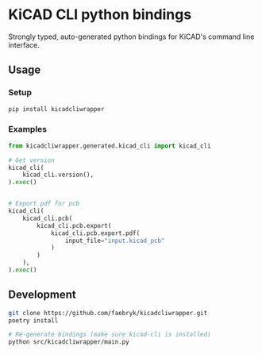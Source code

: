 # KiCAD CLI python bindings

Strongly typed, auto-generated python bindings for KiCAD's command line interface. 


## Usage

### Setup
```bash
pip install kicadcliwrapper
```

### Examples
```python
from kicadcliwrapper.generated.kicad_cli import kicad_cli

# Get version
kicad_cli(
    kicad_cli.version(),
).exec()


# Export pdf for pcb
kicad_cli(
    kicad_cli.pcb(
        kicad_cli.pcb.export(
            kicad_cli.pcb.export.pdf(
                input_file="input.kicad_pcb"
            )
        )
    ),
).exec()
```


## Development

```bash
git clone https://github.com/faebryk/kicadcliwrapper.git
poetry install

# Re-generate bindings (make sure kicad-cli is installed)
python src/kicadcliwrapper/main.py
```